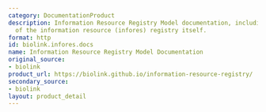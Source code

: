 ```yaml
---
category: DocumentationProduct
description: Information Resource Registry Model documentation, including descriptions
  of the information resource (infores) registry itself.
format: http
id: biolink.infores.docs
name: Information Resource Registry Model Documentation
original_source:
- biolink
product_url: https://biolink.github.io/information-resource-registry/
secondary_source:
- biolink
layout: product_detail
---
```

